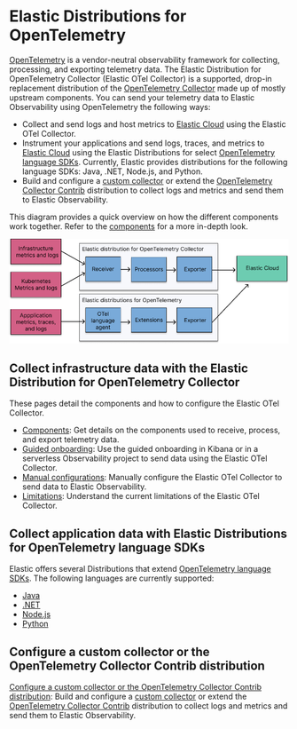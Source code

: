 # Elastic Distributions for OpenTelemetry

[OpenTelemetry](https://opentelemetry.io/docs/) is a vendor-neutral observability framework for collecting, processing, and exporting telemetry data.
The Elastic Distribution for OpenTelemetry Collector (Elastic OTel Collector) is a supported, drop-in replacement distribution of the [OpenTelemetry Collector](https://github.com/open-telemetry/opentelemetry-collector) made up of mostly upstream components.
You can send your telemetry data to Elastic Observability using OpenTelemetry the following ways:

- Collect and send logs and host metrics to [Elastic Cloud](https://cloud.elastic.co/) using the Elastic OTel Collector.
- Instrument your applications and send logs, traces, and metrics to [Elastic Cloud](https://cloud.elastic.co/) using the Elastic Distributions for select [OpenTelemetry language SDKs](https://opentelemetry.io/docs/languages/). Currently, Elastic provides distributions for the following language SDKs: Java, .NET, Node.js, and Python.
- Build and configure a [custom collector](https://opentelemetry.io/docs/collector/custom-collector/) or extend the [OpenTelemetry Collector Contrib](https://github.com/open-telemetry/opentelemetry-collector-contrib) distribution to collect logs and metrics and send them to Elastic Observability.

This diagram provides a quick overview on how the different components work together. Refer to the [components](docs/collector-components.md) for a more in-depth look.

![Diagram of the OpenTelemetry flow](docs/images/elastic-otel-overview.png)

## Collect infrastructure data with the Elastic Distribution for OpenTelemetry Collector

These pages detail the components and how to configure the Elastic OTel Collector.

- [Components](docs/collector-components.md): Get details on the components used to receive, process, and export telemetry data.
- [Guided onboarding](docs/guided-onboarding.md): Use the guided onboarding in Kibana or in a serverless Observability project to send data using the Elastic OTel Collector.
- [Manual configurations](docs/manual-configuration.md): Manually configure the Elastic OTel Collector to send data to Elastic Observability.
- [Limitations](docs/collector-limitations.md): Understand the current limitations of the Elastic OTel Collector.

## Collect application data with Elastic Distributions for OpenTelemetry language SDKs

Elastic offers several Distributions that extend [OpenTelemetry language SDKs](https://opentelemetry.io/docs/languages/). The following languages are currently supported:

* [Java](https://github.com/elastic/elastic-otel-java)
* [.NET](https://github.com/elastic/elastic-otel-dotnet)
* [Node.js](https://github.com/elastic/elastic-otel-node)
* [Python](https://github.com/elastic/elastic-otel-python)

## Configure a custom collector or the OpenTelemetry Collector Contrib distribution

[Configure a custom collector or the OpenTelemetry Collector Contrib distribution](docs/configure-upstream-collector.md): Build and configure a [custom collector](https://opentelemetry.io/docs/collector/custom-collector/) or extend the [OpenTelemetry Collector Contrib](https://github.com/open-telemetry/opentelemetry-collector-contrib) distribution to collect logs and metrics and send them to Elastic Observability.